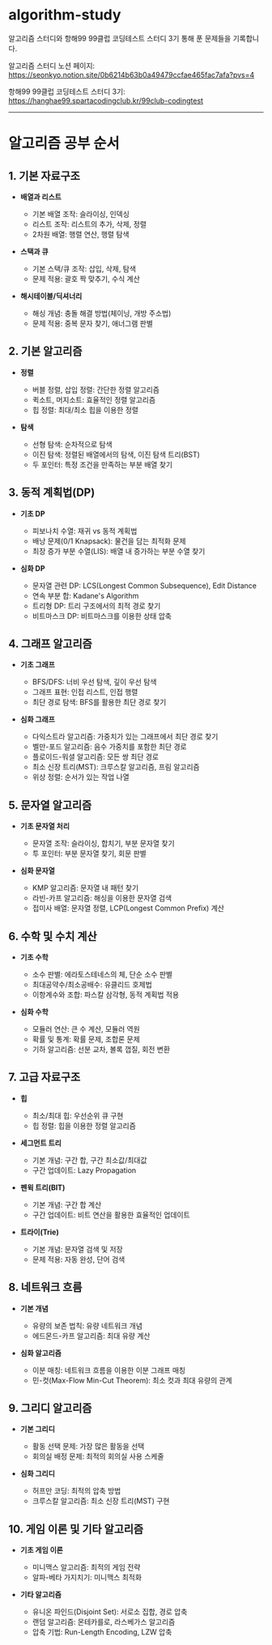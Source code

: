 # algorithm-study

알고리즘 스터디와 항해99 99클럽 코딩테스트 스터디 3기 통해 푼 문제들을 기록합니다.

알고리즘 스터디 노션 페이지: https://seonkyo.notion.site/0b6214b63b0a49479ccfae465fac7afa?pvs=4

항해99 99클럽 코딩테스트 스터디 3기: https://hanghae99.spartacodingclub.kr/99club-codingtest

---

# 알고리즘 공부 순서

## 1. 기본 자료구조

- **배열과 리스트**

  - 기본 배열 조작: 슬라이싱, 인덱싱
  - 리스트 조작: 리스트의 추가, 삭제, 정렬
  - 2차원 배열: 행렬 연산, 행렬 탐색

- **스택과 큐**

  - 기본 스택/큐 조작: 삽입, 삭제, 탐색
  - 문제 적용: 괄호 짝 맞추기, 수식 계산

- **해시테이블/딕셔너리**
  - 해싱 개념: 충돌 해결 방법(체이닝, 개방 주소법)
  - 문제 적용: 중복 문자 찾기, 애너그램 판별

## 2. 기본 알고리즘

- **정렬**

  - 버블 정렬, 삽입 정렬: 간단한 정렬 알고리즘
  - 퀵소트, 머지소트: 효율적인 정렬 알고리즘
  - 힙 정렬: 최대/최소 힙을 이용한 정렬

- **탐색**
  - 선형 탐색: 순차적으로 탐색
  - 이진 탐색: 정렬된 배열에서의 탐색, 이진 탐색 트리(BST)
  - 두 포인터: 특정 조건을 만족하는 부분 배열 찾기

## 3. 동적 계획법(DP)

- **기초 DP**

  - 피보나치 수열: 재귀 vs 동적 계획법
  - 배낭 문제(0/1 Knapsack): 물건을 담는 최적화 문제
  - 최장 증가 부분 수열(LIS): 배열 내 증가하는 부분 수열 찾기

- **심화 DP**
  - 문자열 관련 DP: LCS(Longest Common Subsequence), Edit Distance
  - 연속 부분 합: Kadane's Algorithm
  - 트리형 DP: 트리 구조에서의 최적 경로 찾기
  - 비트마스크 DP: 비트마스크를 이용한 상태 압축

## 4. 그래프 알고리즘

- **기초 그래프**

  - BFS/DFS: 너비 우선 탐색, 깊이 우선 탐색
  - 그래프 표현: 인접 리스트, 인접 행렬
  - 최단 경로 탐색: BFS를 활용한 최단 경로 찾기

- **심화 그래프**
  - 다익스트라 알고리즘: 가중치가 있는 그래프에서 최단 경로 찾기
  - 벨만-포드 알고리즘: 음수 가중치를 포함한 최단 경로
  - 플로이드-워셜 알고리즘: 모든 쌍 최단 경로
  - 최소 신장 트리(MST): 크루스칼 알고리즘, 프림 알고리즘
  - 위상 정렬: 순서가 있는 작업 나열

## 5. 문자열 알고리즘

- **기초 문자열 처리**

  - 문자열 조작: 슬라이싱, 합치기, 부분 문자열 찾기
  - 투 포인터: 부분 문자열 찾기, 회문 판별

- **심화 문자열**
  - KMP 알고리즘: 문자열 내 패턴 찾기
  - 라빈-카프 알고리즘: 해싱을 이용한 문자열 검색
  - 접미사 배열: 문자열 정렬, LCP(Longest Common Prefix) 계산

## 6. 수학 및 수치 계산

- **기초 수학**

  - 소수 판별: 에라토스테네스의 체, 단순 소수 판별
  - 최대공약수/최소공배수: 유클리드 호제법
  - 이항계수와 조합: 파스칼 삼각형, 동적 계획법 적용

- **심화 수학**
  - 모듈러 연산: 큰 수 계산, 모듈러 역원
  - 확률 및 통계: 확률 문제, 조합론 문제
  - 기하 알고리즘: 선분 교차, 볼록 껍질, 회전 변환

## 7. 고급 자료구조

- **힙**

  - 최소/최대 힙: 우선순위 큐 구현
  - 힙 정렬: 힙을 이용한 정렬 알고리즘

- **세그먼트 트리**

  - 기본 개념: 구간 합, 구간 최소값/최대값
  - 구간 업데이트: Lazy Propagation

- **펜윅 트리(BIT)**

  - 기본 개념: 구간 합 계산
  - 구간 업데이트: 비트 연산을 활용한 효율적인 업데이트

- **트라이(Trie)**
  - 기본 개념: 문자열 검색 및 저장
  - 문제 적용: 자동 완성, 단어 검색

## 8. 네트워크 흐름

- **기본 개념**

  - 유량의 보존 법칙: 유량 네트워크 개념
  - 에드몬드-카프 알고리즘: 최대 유량 계산

- **심화 알고리즘**
  - 이분 매칭: 네트워크 흐름을 이용한 이분 그래프 매칭
  - 민-컷(Max-Flow Min-Cut Theorem): 최소 컷과 최대 유량의 관계

## 9. 그리디 알고리즘

- **기본 그리디**

  - 활동 선택 문제: 가장 많은 활동을 선택
  - 회의실 배정 문제: 최적의 회의실 사용 스케줄

- **심화 그리디**
  - 허프만 코딩: 최적의 압축 방법
  - 크루스칼 알고리즘: 최소 신장 트리(MST) 구현

## 10. 게임 이론 및 기타 알고리즘

- **기초 게임 이론**

  - 미니맥스 알고리즘: 최적의 게임 전략
  - 알파-베타 가지치기: 미니맥스 최적화

- **기타 알고리즘**
  - 유니온 파인드(Disjoint Set): 서로소 집합, 경로 압축
  - 랜덤 알고리즘: 몬테카를로, 라스베가스 알고리즘
  - 압축 기법: Run-Length Encoding, LZW 압축
